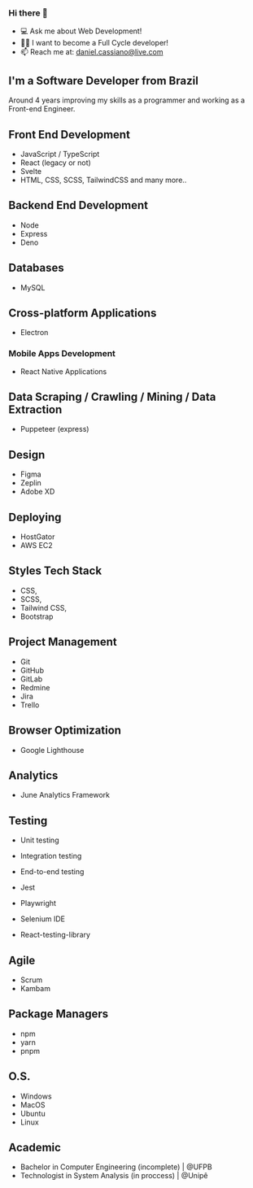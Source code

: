 ### Hi there 👋

- 💻 Ask me about Web Development!
- 🧑‍💻 I want to become a Full Cycle developer! 
- 📫 Reach me at: daniel.cassiano@live.com

## I'm a Software Developer from Brazil

Around 4 years improving my skills as a programmer and working as a Front-end Engineer.  

## Front End Development 

- JavaScript / TypeScript
- React (legacy or not)
- Svelte
- HTML, CSS, SCSS, TailwindCSS and many more..

## Backend End Development 

- Node
- Express
- Deno

## Databases

- MySQL

## Cross-platform Applications

- Electron

### Mobile Apps Development 

- React Native Applications

## Data Scraping / Crawling / Mining / Data Extraction

- Puppeteer (express)

## Design 

- Figma
- Zeplin
- Adobe XD

## Deploying

- HostGator
- AWS EC2

## Styles Tech Stack

- CSS,
- SCSS,
- Tailwind CSS,
- Bootstrap

## Project Management

- Git
- GitHub
- GitLab
- Redmine
- Jira
- Trello

## Browser Optimization

- Google Lighthouse

## Analytics 

- June Analytics Framework

## Testing

- Unit testing
- Integration testing
- End-to-end testing

- Jest
- Playwright
- Selenium IDE
- React-testing-library

## Agile

- Scrum
- Kambam

## Package Managers

- npm
- yarn
- pnpm

## O.S.

- Windows
- MacOS
- Ubuntu
- Linux

## Academic 

- Bachelor in Computer Engineering (incomplete) | @UFPB
- Technologist in System Analysis (in proccess) | @Unipê
